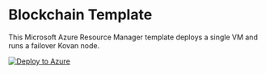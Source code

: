 # Blockchain Template

This Microsoft Azure Resource Manager template deploys a single VM and runs a failover Kovan node.

[![Deploy to Azure](http://azuredeploy.net/deploybutton.png)](https://portal.azure.com/#create/Microsoft.Template/uri/https%3A%2F%2Fraw.githubusercontent.com%2Ftomconte%2Fkovan-failover-node%2Fmaster%2Fazuredeploy.json)
